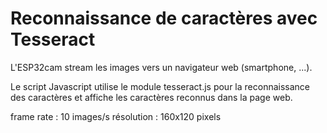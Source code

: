 # Reconnaissance de caractères avec Tesseract

L'ESP32cam stream les images vers un navigateur web (smartphone, ...).

Le script Javascript utilise le module tesseract.js pour la reconnaissance des caractères et affiche les caractères reconnus dans la page web.

frame rate : 10 images/s       résolution : 160x120 pixels

